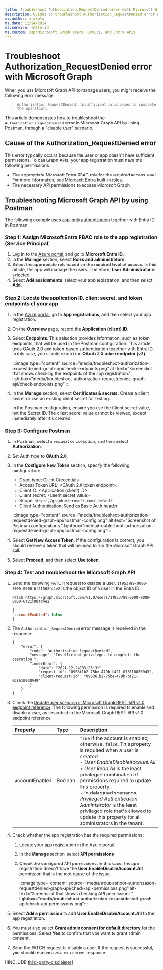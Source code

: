 ```yaml
---
title: Troubleshoot Authorization_RequestDenied error with Microsoft Graph
description: Guides to troubleshoot Authorization_RequestDenied error with Microsoft Graph in Postman.
ms.author: anukala
ms.date: 12/24/2024
ms.service: entra-id
ms.custom: sap:Microsoft Graph Users, Groups, and Entra APIs
---
```


# Troubleshoot Authorization_RequestDenied error with Microsoft Graph

When you use Microsoft Graph API to manage users, you might receive the following error message:

> `Authorization_RequestDenied. Insufficient privileges to complete the operation.`

This article demonstrates how to troubleshoot the `Authorization_RequestDenied` error in Microsoft Graph API by using Postman, through a "disable user" scenario.

## Cause of the Authorization_RequestDenied error

This error typically occurs because the user or app doesn't have sufficient permissions. To call Graph APIs, your app registration must have the following permissions:

- The appropriate Microsoft Entra RBAC role for the required access level. For more information, see [Microsoft Entra built-in roles](/entra/identity/role-based-access-control/permissions-reference).
- The necessary API permissions to access Microsoft Graph.


## Troubleshooting Microsoft Graph API by using Postman

The following example uses [app-only authentication](/entra/identity-platform/permissions-consent-overview#app-only-access-access-without-a-user) together with Entra ID in Postman.

### Step 1: Assign Microsoft Entra RBAC role to the app registration (Service Principal)

1. Log in to the [Azure portal](https://portal.azure.com), and go to **Microsoft Entra ID**.
1. In the **Manage** section, select **Roles and administrators**.
1. Select the appropriate role based on the required level of access. In this article, the app will manage the users. Therefore, **User Administrator** is selected.
1. Select **Add assignments**, select your app registration, and then select **Add**.

### Step 2: Locate the application ID, client secret, and token endpoints of your app

1. In the [Azure portal](https://portal.azure.com), go to **App registrations**, and then select your app registration.  
1. On the **Overview** page, record the **Application (client) ID**.
1. Select **Endpoints**. This selection provides information, such as token endpoints, that will be used in the Postman configuration. This article uses OAuth 2.0 and token-based authentication together with Entra ID. In this case, you should record the **OAuth 2.0 token endpoint (v2)**.

    :::image type="content" source="media/troubleshoot-authorization-requestdenied-graph-api/check-endpoints.png" alt-text="Screenshot that shows checking the endpoints of the app registration." lightbox="media/troubleshoot-authorization-requestdenied-graph-api/check-endpoints.png":::
1. In the **Manage** section, select **Certificates & secrets**. Create a client secret or use an existing client secret for testing.

    In the Postman configuration, ensure you use the Client secret value, not the Secret ID. The client secret value cannot be viewed, except immediately after it's created.

### Step 3: Configure Postman

1. In Postman, select a request or collection, and then select **Authorization**.
1. Set Auth type to **OAuth 2.0**.
1. In the **Configure New Token** section, specify the following configuration:

   - Grant type: Client Credentials
   - Access Token URL: \<OAuth 2.0 token endpoint\>.
   - Client ID: \<Application (client) ID\>
   - Client secret: \<Client secret value\>
   - Scope: `https://graph.microsoft.com/.default`
   - Client Authentication: Send as Basic Auth header

    :::image type="content" source="media/troubleshoot-authorization-requestdenied-graph-api/postman-config.png" alt-text="Screenshot of Postman configurations." lightbox="media/troubleshoot-authorization-requestdenied-graph-api/postman-config.png":::

1. Select **Get New Access Token**. If the configuration is correct, you should receive a token that will be used to run the Microsoft Graph API call.
1. Select **Proceed**, and then select **Use token**.

### Step 4: Test and troubleshoot the Microsoft Graph API

1. Send the following PATCH request to disable a user. `1f953789-0000-0000-0000-6f21508fd4e2` is the object ID of a user in the Entra ID.

    ``` HTTP
    Patch https://graph.microsoft.com/v1.0/users/1f953789-0000-0000-0000-6f21508fd4e2
    ```

    ```JSON
    {
    "accountEnabled": false
    }
    ```

1. The `Authorization_RequestDenied` error message is received in the response:

    ```Output
    {
        "error": {
            "code": "Authorization_RequestDenied",
            "message": "Insufficient privileges to complete the operation.",
            "innerError": {
                "date": "2024-12-24T03:25:32",
                "request-id": "096361b2-75be-479b-b421-078610030949",
                "client-request-id": "096361b2-75be-479b-b421-078610030949"
            }
        }
    }
    ```
        
1. Check the [Update user scenario in Microsoft Graph REST API v1.0 endpoint reference](/graph/api/user-update?view=graph-rest-1.0&tabs=http#permissions&preserve-view=true). The following permission is required to enable and disable a user, as described in the Microsoft Graph REST API v1.0 endpoint reference.

    | Property        | Type    | Description |
    |:----------------|:--------|:------------|
    | accountEnabled  | Boolean | `true` if the account is enabled; otherwise, `false`. This property is required when a user is created. <br/> - *User.EnableDisableAccount.All* + *User.Read.All* is the least privileged combination of permissions required to update this property. <br/> - In delegated scenarios, *Privileged Authentication Administrator* is the least privileged role that's allowed to update this property for all administrators in the tenant. |

1. Check whether the app registration has the required permissions:
    1. Locate your app registration in the Azure portal.
    2. In the **Manage** section, select **API permissions**
    3. Check the configured API permissions. In this case, the app registration doesn't have the **User.EnableDisableAccount.All** permission that is the root cause of the issue.

        :::image type="content" source="media/troubleshoot-authorization-requestdenied-graph-api/check-api-permissions.png" alt-text="Screenshot that shows checking API permissions." lightbox="media/troubleshoot-authorization-requestdenied-graph-api/check-api-permissions.png":::

1. Select **Add a permission** to add **User.EnableDisableAccount.All** to the app registration.
1. You must also select **Grant admin consent for default directory** for the permissions. Select **Yes** to confirm that you want to grant admin consent.
1. Send the PATCH request to disable a user. If the request is successful, you should receive a `204 No Content` response.

[!INCLUDE [third-party-disclaimer](../../includes/third-party-disclaimer.md)]